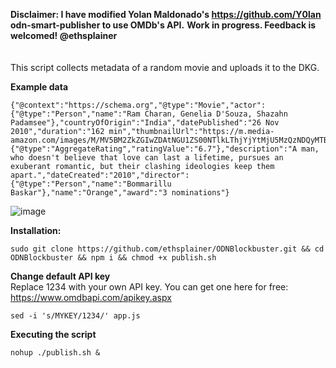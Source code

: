 **Disclaimer: I have modified Yolan Maldonado's https://github.com/Y0lan odn-smart-publisher to use OMDb's API.**
**Work in progress. Feedback is welcomed! @ethsplainer**
</br>
</br>
</br>
This script collects metadata of a random movie and uploads it to the DKG.

**Example data**
```
{"@context":"https://schema.org","@type":"Movie","actor":{"@type":"Person","name":"Ram Charan, Genelia D'Souza, Shazahn Padamsee"},"countryOfOrigin":"India","datePublished":"26 Nov 2010","duration":"162 min","thumbnailUrl":"https://m.media-amazon.com/images/M/MV5BM2ZkZGIwZDAtNGU1ZS00NTlkLThjYjYtMjU5MzQzNDQyMTBmXkEyXkFqcGdeQXVyODA2ODM3NDQ@._V1_SX300.jpg","aggregateRating":{"@type":"AggregateRating","ratingValue":"6.7"},"description":"A man, who doesn't believe that love can last a lifetime, pursues an exuberant romantic, but their clashing ideologies keep them apart.","dateCreated":"2010","director":{"@type":"Person","name":"Bommarillu Baskar"},"name":"Orange","award":"3 nominations"}
```
![image](https://user-images.githubusercontent.com/97244524/149531994-32c10675-cae3-4f15-a1cc-418eaea74c60.png)

**Installation:**
```
sudo git clone https://github.com/ethsplainer/ODNBlockbuster.git && cd ODNBlockbuster && npm i && chmod +x publish.sh 
```
**Change default API key** </br>
Replace 1234 with your own API key. You can get one here for free: https://www.omdbapi.com/apikey.aspx
```
sed -i 's/MYKEY/1234/' app.js
```
**Executing the script**
```
nohup ./publish.sh &
```



